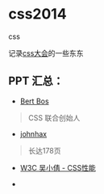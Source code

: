 # css2014
css

记录[css大会](http://css.w3ctech.com/)的一些东东

## PPT 汇总：

* [Bert Bos](http://www.w3.org/Talks/2015/0110-CSS-Beijing/all)

> CSS 联合创始人

* [johnhax](http://johnhax.net/2015/myth-of-css-frameworks/#1)

> 长达178页 

* [W3C 吴小倩 - CSS性能](http://www.w3.org/2015/Talks/0109-CSSConf-xq/)

* []()

